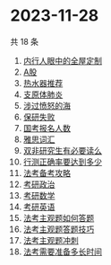 # 2023-11-28

共 18 条

<!-- BEGIN ZHIHUSEARCH -->
<!-- 最后更新时间 Tue Nov 28 2023 12:08:37 GMT+0800 (China Standard Time) -->
1. [内行人眼中的全屋定制](https://www.zhihu.com/search?q=内行人眼中的全屋定制)
1. [A股](https://www.zhihu.com/search?q=A股)
1. [热水器推荐](https://www.zhihu.com/search?q=热水器推荐)
1. [支原体肺炎](https://www.zhihu.com/search?q=支原体肺炎)
1. [涉过愤怒的海](https://www.zhihu.com/search?q=涉过愤怒的海)
1. [保研失败](https://www.zhihu.com/search?q=保研失败)
1. [国考报名人数](https://www.zhihu.com/search?q=国考报名人数)
1. [雅思词汇](https://www.zhihu.com/search?q=雅思词汇)
1. [双非研究生有必要读么](https://www.zhihu.com/search?q=双非研究生有必要读么)
1. [行测正确率要达到多少](https://www.zhihu.com/search?q=行测正确率要达到多少)
1. [法考备考攻略](https://www.zhihu.com/search?q=法考备考攻略)
1. [考研政治](https://www.zhihu.com/search?q=考研政治)
1. [考研数学](https://www.zhihu.com/search?q=考研数学)
1. [考研英语](https://www.zhihu.com/search?q=考研英语)
1. [法考主观题如何答题](https://www.zhihu.com/search?q=法考主观题如何答题)
1. [法考主观题答题技巧](https://www.zhihu.com/search?q=法考主观题答题技巧)
1. [法考主观题冲刺](https://www.zhihu.com/search?q=法考主观题冲刺)
1. [法考需要准备多长时间](https://www.zhihu.com/search?q=法考需要准备多长时间)
<!-- END ZHIHUSEARCH -->
